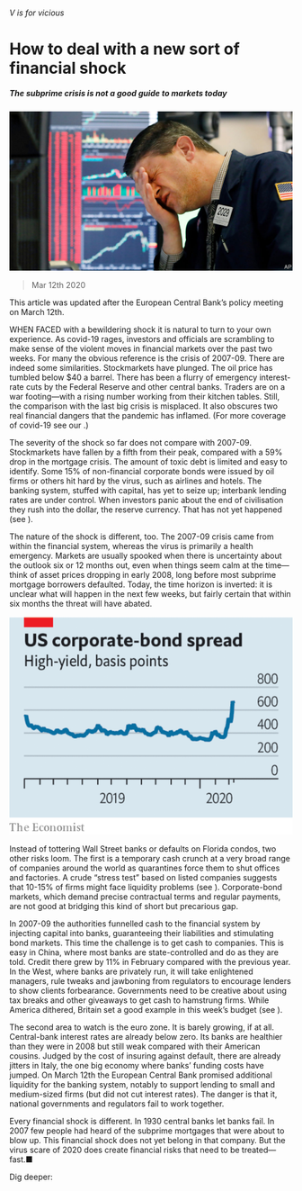 ###### V is for vicious

# How to deal with a new sort of financial shock 

##### The subprime crisis is not a good guide to markets today 

![image](images/20200314_LDP501.jpg) 

> Mar 12th 2020 

 This article was updated after the European Central Bank’s policy meeting on March 12th.

WHEN FACED with a bewildering shock it is natural to turn to your own experience. As covid-19 rages, investors and officials are scrambling to make sense of the violent moves in financial markets over the past two weeks. For many the obvious reference is the crisis of 2007-09. There are indeed some similarities. Stockmarkets have plunged. The oil price has tumbled below $40 a barrel. There has been a flurry of emergency interest-rate cuts by the Federal Reserve and other central banks. Traders are on a war footing—with a rising number working from their kitchen tables. Still, the comparison with the last big crisis is misplaced. It also obscures two real financial dangers that the pandemic has inflamed. (For more coverage of covid-19 see our .)

The severity of the shock so far does not compare with 2007-09. Stockmarkets have fallen by a fifth from their peak, compared with a 59% drop in the mortgage crisis. The amount of toxic debt is limited and easy to identify. Some 15% of non-financial corporate bonds were issued by oil firms or others hit hard by the virus, such as airlines and hotels. The banking system, stuffed with capital, has yet to seize up; interbank lending rates are under control. When investors panic about the end of civilisation they rush into the dollar, the reserve currency. That has not yet happened (see ).


The nature of the shock is different, too. The 2007-09 crisis came from within the financial system, whereas the virus is primarily a health emergency. Markets are usually spooked when there is uncertainty about the outlook six or 12 months out, even when things seem calm at the time—think of asset prices dropping in early 2008, long before most subprime mortgage borrowers defaulted. Today, the time horizon is inverted: it is unclear what will happen in the next few weeks, but fairly certain that within six months the threat will have abated.

![image](images/20200314_LDC701.png) 


Instead of tottering Wall Street banks or defaults on Florida condos, two other risks loom. The first is a temporary cash crunch at a very broad range of companies around the world as quarantines force them to shut offices and factories. A crude “stress test” based on listed companies suggests that 10-15% of firms might face liquidity problems (see ). Corporate-bond markets, which demand precise contractual terms and regular payments, are not good at bridging this kind of short but precarious gap.

In 2007-09 the authorities funnelled cash to the financial system by injecting capital into banks, guaranteeing their liabilities and stimulating bond markets. This time the challenge is to get cash to companies. This is easy in China, where most banks are state-controlled and do as they are told. Credit there grew by 11% in February compared with the previous year. In the West, where banks are privately run, it will take enlightened managers, rule tweaks and jawboning from regulators to encourage lenders to show clients forbearance. Governments need to be creative about using tax breaks and other giveaways to get cash to hamstrung firms. While America dithered, Britain set a good example in this week’s budget (see ).

The second area to watch is the euro zone. It is barely growing, if at all. Central-bank interest rates are already below zero. Its banks are healthier than they were in 2008 but still weak compared with their American cousins. Judged by the cost of insuring against default, there are already jitters in Italy, the one big economy where banks’ funding costs have jumped. On March 12th the European Central Bank promised additional liquidity for the banking system, notably to support lending to small and medium-sized firms (but did not cut interest rates). The danger is that it, national governments and regulators fail to work together.

Every financial shock is different. In 1930 central banks let banks fail. In 2007 few people had heard of the subprime mortgages that were about to blow up. This financial shock does not yet belong in that company. But the virus scare of 2020 does create financial risks that need to be treated—fast.■

Dig deeper:



